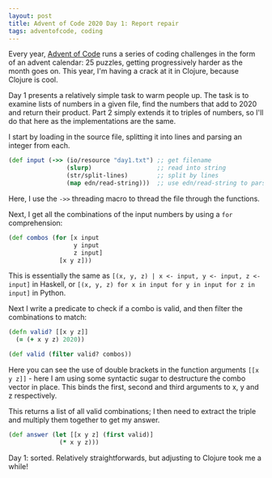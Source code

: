 ```yaml
---
layout: post
title: Advent of Code 2020 Day 1: Report repair
tags: adventofcode, coding
---
```


Every year, [Advent of Code](adventofcode.com) runs a series of coding challenges in the form of an advent calendar: 25 puzzles, getting progressively harder as the month goes on.
This year, I'm having a crack at it in Clojure, because Clojure is cool.

Day 1 presents a relatively simple task to warm people up.
The task is to examine lists of numbers in a given file, find the numbers that add to 2020 and return their product.
Part 2 simply extends it to triples of numbers, so I'll do that here as the implementations are the same.

I start by loading in the source file, splitting it into lines and parsing an integer from each.

```clojure
(def input (->> (io/resource "day1.txt") ;; get filename
                (slurp)                  ;; read into string
                (str/split-lines)        ;; split by lines
                (map edn/read-string)))  ;; use edn/read-string to parse int
```

Here, I use the `->>` threading macro to thread the file through the functions.

Next, I get all the combinations of the input numbers by using a `for` comprehension:

```clojure
(def combos (for [x input
                  y input
                  z input]
              [x y z]))
```

This is essentially the same as `[(x, y, z) | x <- input, y <- input, z <- input]` in Haskell, or `[(x, y, z) for x in input for y in input for z in input]` in Python.

Next I write a predicate to check if a combo is valid, and then filter the combinations to match:

```clojure
(defn valid? [[x y z]]
  (= (+ x y z) 2020))

(def valid (filter valid? combos))
```
Here you can see the use of double brackets in the function arguments `[[x y z]]` - here I am using some syntactic sugar to destructure the combo vector in place. This binds the first, second and third arguments to x, y and z respectively.

This returns a list of all valid combinations; I then need to extract the triple and multiply them together to get my answer.

```clojure
(def answer (let [[x y z] (first valid)]
              (* x y z)))
```

Day 1: sorted. Relatively straightforwards, but adjusting to Clojure took me a while!


